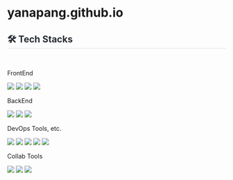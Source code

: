 # yanapang.github.io
<div style="text-align: left;">
    <h2 style="border-bottom: 1px solid #d8dee4; color: #282d33;"> 🛠️ Tech Stacks </h2> 
    <br> 
    <div style="margin: ; text-align: left;" "text-align: left;"> 
      <!-- fe -->
      <p>FrontEnd</p>
    <img src="https://img.shields.io/badge/Javascript-F7DF1E?style=for-the-badge&logo=Javascript&logoColor=white">
    <img src="https://img.shields.io/badge/Vue.js-4FC08D?style=for-the-badge&logo=Vue.js&logoColor=white">
    <img src="https://img.shields.io/badge/TypeScript-3178C6?style=for-the-badge&logo=TypeScript&logoColor=white">
    <img src="https://img.shields.io/badge/AntDesign-0170FE?style=for-the-badge&logo=AntDesign&logoColor=white">
    <br> 
    <!-- be -->
      <p>BackEnd</p>
    <img src="https://img.shields.io/badge/Java-007396?style=for-the-badge&logo=Java&logoColor=white">
    <img src="https://img.shields.io/badge/Spring Boot-6DB33F?style=for-the-badge&logo=Spring Boot&logoColor=white">
    <img src="https://img.shields.io/badge/MariaDB-003545?style=for-the-badge&logo=MariaDB&logoColor=white">
    <br>
    <!-- devops/infra  -->
      <p>DevOps Tools, etc.</p>
    <img src="https://img.shields.io/badge/ArgoCD-EF7B4D?style=for-the-badge&logo=ArgoCD&logoColor=white">
    <img src="https://img.shields.io/badge/Kubernetes-326CE5?style=for-the-badge&logo=Kubernetes&logoColor=white">
    <img src="https://img.shields.io/badge/Docker-2496ED?style=for-the-badge&logo=Docker&logoColor=white">
    <img src="https://img.shields.io/badge/Jenkins-D24939?style=for-the-badge&logo=Jenkins&logoColor=white">
    <img src="https://img.shields.io/badge/VMware-607078?style=for-the-badge&logo=VMware&logoColor=white">
      <br>
      <!-- collab -->
      <p>Collab Tools</p>
    <img src="https://img.shields.io/badge/Atlassian-0052CC?style=for-the-badge&logo=Atlassian&logoColor=white">
    <img src="https://img.shields.io/badge/Git-F05032?style=for-the-badge&logo=Github&logoColor=white">
    <img src="https://img.shields.io/badge/Slack-4A154B?style=for-the-badge&logo=Slack&logoColor=white">
    <br> 
    </div>
</div>
    
